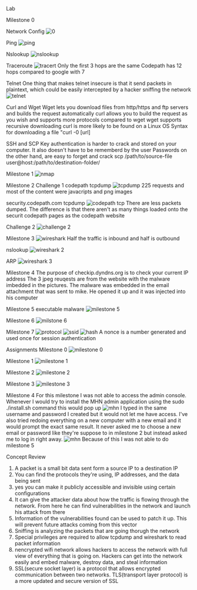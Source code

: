 Lab

Milestone 0

Network Config
![0](https://user-images.githubusercontent.com/37943892/40754059-0f8a0442-642c-11e8-8ea2-e68b54af30ba.PNG)

Ping
![ping](https://user-images.githubusercontent.com/37943892/40754093-431d2a96-642c-11e8-9135-05520bc49f45.PNG)

Nslookup
![nslookup](https://user-images.githubusercontent.com/37943892/40754331-b301104c-642d-11e8-8b13-6765608a01bb.PNG)

Traceroute
![tracert](https://user-images.githubusercontent.com/37943892/40754671-3f7ea34e-642f-11e8-8deb-f950c5c70acb.PNG)
Only the first 3 hops are the same 
Codepath has 12 hops compared to google with 7

Telnet
One thing that makes telnet insecure is that it send packets in plaintext, which could be easily intercepted by a hacker sniffing the network
![telnet](https://user-images.githubusercontent.com/37943892/40814132-4bf4e51a-64f3-11e8-9b5a-f02c27b0f8f0.PNG)

Curl and Wget
Wget lets you download files from http/https and ftp servers and builds the request automatically
curl allows you to build the request as you wish and supports more protocols compared to wget
wget supports recursive downloading
curl is more likely to be found on a Linux OS
Syntax for downloading a file "curl -0 [url]

SSH and SCP
Key authentication is harder to crack and stored on your computer. It also doesn't have to be rememberd by the user
Passwords on the other hand, are easy to forget and crack
scp /path/to/source-file user@host:/path/to/destination-folder/

Milestone 1
![nmap](https://user-images.githubusercontent.com/37943892/40814789-4d669c5a-64f7-11e8-854d-98369e723f3c.PNG)

Milestone 2
Challenge 1
codepath tcpdump
![tcpdump](https://user-images.githubusercontent.com/37943892/40815630-9dc650d2-64fc-11e8-9130-c221d76c2bc7.PNG)
225 requests and most of the content were javacripts and png images

security.codepath.com tcpdump
![codepath tcp](https://user-images.githubusercontent.com/37943892/40815802-d5946444-64fd-11e8-96b6-71f635dd9575.PNG)
There are less packets dumped. The difference is that there aren't as many things loaded onto the securit codepath pages as the codepath website

Challenge 2
![challenge 2](https://user-images.githubusercontent.com/37943892/40815930-c771ecfa-64fe-11e8-98e7-1e687d326f8a.PNG)

Milestone 3
![wireshark](https://user-images.githubusercontent.com/37943892/40817068-3446b35a-6505-11e8-9ef9-ba3a2e6c0ecc.PNG)
Half the traffic is inbound and half is outbound
 
nslookup
![wireshark 2](https://user-images.githubusercontent.com/37943892/40817200-ffeba77c-6505-11e8-85a1-c72746c46120.PNG)

ARP
![wireshark 3](https://user-images.githubusercontent.com/37943892/40817239-379049b2-6506-11e8-9052-fefcfad331c6.PNG)

Milestone 4
The purpose of checkip.dyndns.org is to check your current IP address
The 3 jpeg reuqests are from the website with the malware imbedded in the pictures. 
The malware was embedded in the email attachment that was sent to mike. He opened it up and it was injected into his computer
 
Milestone 5
executable malware
![milestone 5](https://user-images.githubusercontent.com/37943892/40881799-69c40bf0-6685-11e8-8535-782164f28747.PNG)
 
Milestone 6
![milstone 6](https://user-images.githubusercontent.com/37943892/40881576-8cc1c63a-667e-11e8-9e9e-727b27c1e23e.PNG)

Milestone 7 
![protocol](https://user-images.githubusercontent.com/37943892/40881650-e0e2c87a-6680-11e8-800c-87c8d7c5dbe1.PNG)
![ssid](https://user-images.githubusercontent.com/37943892/40881658-1557c808-6681-11e8-8939-4123f83ee410.PNG)
![hash](https://user-images.githubusercontent.com/37943892/40881745-cbfbd138-6683-11e8-9279-457bb33dd766.PNG)
A nonce is a number generated and used once for session authentication

Assignments
Milestone 0
![milestone 0](https://user-images.githubusercontent.com/37943892/40677573-e6f39574-6332-11e8-941c-a6afd80b0117.PNG)

Milestone 1
![milestone 1](https://user-images.githubusercontent.com/37943892/40696221-caa1043c-6379-11e8-9161-0450aea0e12f.PNG)

Milestone 2
![milestone 2](https://user-images.githubusercontent.com/37943892/40696266-0396a7d8-637a-11e8-8b4b-a233279ad8d0.PNG)

Milestone 3
![milestone 3](https://user-images.githubusercontent.com/37943892/40696749-f2c3d9e2-637b-11e8-8649-aaab0a34d1c4.PNG)

Milestone 4
For this milestone I was not able to access the admin console. 
Whenever I would try to install the MHN admin application using the sudo ./install.sh command this would pop up
![mhn](https://user-images.githubusercontent.com/37943892/40881339-b9d680e4-6678-11e8-8ff7-519529abf747.PNG)
I typed in the same username and password I created but it would not let me have access. I've also tried redoing everything on a new computer with a new email and it would prompt the exact same result. It never asked me to choose a new email or password like they're suppose to in milestone 2 but instead asked me to log in right away.
![mhn](https://user-images.githubusercontent.com/37943892/40881367-951bcec0-6679-11e8-9d61-6ad80b01556e.JPG)
Because of this I was not able to do milestone 5

Concept Review
1) A packet is a small bit data sent form a source IP to a destination IP
2) You can find the protocols they're using, IP addresses, and the data being sent 
3) yes you can make it publicly accessible and invisible using certain configurations
4) It can give the attacker data about how the traffic is flowing through the network. From here he can find vulnerabilities in the network and launch his attack from there
5) Information of the vulnerabilities found can be used to patch it up. This will prevent future attacks coming from this vector
6) Sniffing is analyzing the packets that are going thorugh the network
7) Special privileges are required to allow tcpdump and wireshark to read packet information
8) nencrypted wifi network allows hackers to access the network with full view of everything that is going on. Hackers can get into the network easily and embed malware, destroy data, and steal information
9) SSL(secure socket layer) is a protocol that allows encrypted communication between two networks. TLS(transport layer protocol) is a more updated and secure version of SSL


